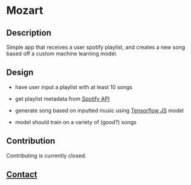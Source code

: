 # Mozart

## Description
Simple app that receives a user spotify playlist, and creates a new song based off a custom machine learning model.

## Design
- have user input a playlist with at least 10 songs
- get playlist metadata from [Spotify API](https://developer.spotify.com/documentation/web-api/)
- generate song based on inputted music using [Tensorflow JS](https://github.com/tensorflow/tfjs) model

- model should train on a variety of (good?) songs

## Contribution
Contributing is currently closed.

## **[Contact](https://coleb.io/contact)**